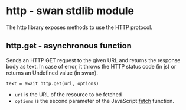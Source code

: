 http - swan stdlib module
============================================================================
The http library exposes methods to use the HTTP protocol.
  
http.get - asynchronous function
----------------------------------------------------------------------------
Sends an HTTP GET request to the given URL and returns the response body as
text. In case of error, it throws the HTTP status code (in js) or returns
an Undefined value (in swan).
```
text = await http.get(url, options)
```
- `url` is the URL of the resource to be fetched
- `options` is the second parameter of the JavaScript
  [fetch](https://developer.mozilla.org/en-US/docs/Web/API/WindowOrWorkerGlobalScope/fetch)
  function.
  

